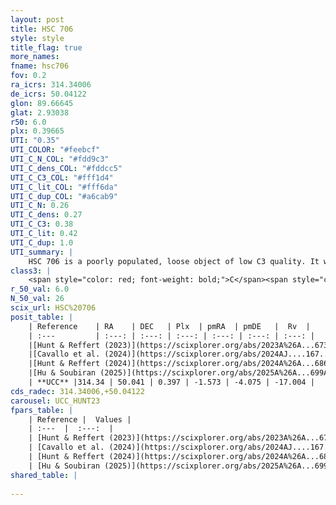 ```yaml
---
layout: post
title: HSC 706
style: style
title_flag: true
more_names: 
fname: hsc706
fov: 0.2
ra_icrs: 314.34006
de_icrs: 50.04122
glon: 89.66645
glat: 2.93038
r50: 6.0
plx: 0.39665
UTI: "0.35"
UTI_COLOR: "#feebcf"
UTI_C_N_COL: "#fdd9c3"
UTI_C_dens_COL: "#fddcc5"
UTI_C_C3_COL: "#fff1d4"
UTI_C_lit_COL: "#fff6da"
UTI_C_dup_COL: "#a6cab9"
UTI_C_N: 0.26
UTI_C_dens: 0.27
UTI_C_C3: 0.38
UTI_C_lit: 0.42
UTI_C_dup: 1.0
UTI_summary: |
    HSC 706 is a poorly populated, loose object of low C3 quality. It was recently reported in the literature.
class3: |
    <span style="color: red; font-weight: bold;">C</span><span style="color: #FFC300; font-weight: bold;">B</span>
r_50_val: 6.0
N_50_val: 26
scix_url: HSC%20706
posit_table: |
    | Reference    | RA    | DEC   | Plx  | pmRA  | pmDE   |  Rv  |
    | :---         | :---: | :---: | :---: | :---: | :---: | :---: |
    |[Hunt & Reffert (2023)](https://scixplorer.org/abs/2023A%26A...673A.114H) | 314.32 | 50.041 | 0.396 | -1.489 | -4.028 | -28.84 |
    |[Cavallo et al. (2024)](https://scixplorer.org/abs/2024AJ....167...12C) | 314.288 | 50.033 | 0.394 | -- | -- | -- |
    |[Hunt & Reffert (2024)](https://scixplorer.org/abs/2024A%26A...686A..42H) | 314.32 | 50.041 | 0.396 | -1.489 | -4.028 | -28.84 |
    |[Hu & Soubiran (2025)](https://scixplorer.org/abs/2025A%26A...699A.246H) | 314.288 | 50.033 | -- | -- | -- | -- |
    | **UCC** |314.34 | 50.041 | 0.397 | -1.573 | -4.075 | -17.004 | 
cds_radec: 314.34006,+50.04122
carousel: UCC_HUNT23
fpars_table: |
    | Reference |  Values |
    | :---  |  :---:  |
    | [Hunt & Reffert (2023)](https://scixplorer.org/abs/2023A%26A...673A.114H) | `AV50=3.175, diffAV50=2.082, MOD50=11.805, logAge50=8.144` |
    | [Cavallo et al. (2024)](https://scixplorer.org/abs/2024AJ....167...12C) | `AV50=2.88, dMod50=11.18, logAge50=8.73, [Fe/H]50=-0.47` |
    | [Hunt & Reffert (2024)](https://scixplorer.org/abs/2024A%26A...686A..42H) | `MassJ=205.012` |
    | [Hu & Soubiran (2025)](https://scixplorer.org/abs/2025A%26A...699A.246H) | `MA22=-0.01, MA23f=-0.27, MK24=-0.13, MF24=-0.25` |
shared_table: |
    
---
```

